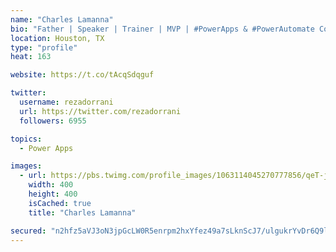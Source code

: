 ```yaml
---
name: "Charles Lamanna"
bio: "Father | Speaker | Trainer | MVP | #PowerApps & #PowerAutomate Community Super User | YouTuber Right-pointing triangle http://youtube.com/c/rezadorrani | Learn - Share - Clockwise rightwards and leftwards open circle arrows"
location: Houston, TX
type: "profile"
heat: 163

website: https://t.co/tAcqSdqguf

twitter:
  username: rezadorrani
  url: https://twitter.com/rezadorrani
  followers: 6955

topics:
  - Power Apps

images:
  - url: https://pbs.twimg.com/profile_images/1063114045270777856/qeT-jpWr_400x400.jpg
    width: 400
    height: 400
    isCached: true
    title: "Charles Lamanna"

secured: "n2hfz5aVJ3oN3jpGcLW0R5enrpm2hxYfez49a7sLknScJ7/ulgukrYvDr6Q9lElIb30fbpvLsk+PvmBe/PB7lCrKQ6I7UclcIyymEFUWQiukEpQYq6fLp5LHNUVXBN1denlxoWwXozdsUyZ7c5jlkVeoRDX9skZ1gMgVvaHYDd+ZNcx4Lu+13F4LFkM3jDX8CfuDIy6Fn0MpJ7oKLgT3yTghevmGMAPVOKRvmMNropsQCvJ3wuVdt0rlb7cUaH+1l+CNfuDCfBRiJ+0n0g19x3ZcPQaa7nfh3KIyzTjkPbtEvjQw3tBLuZnXIEANitF64arfMIIoNXBzbOQ5W09RGaiiLiYswuaiZGfuf8YrywryLe983IoUv6gHLNNvRvkWpVYPDDR529AAWenBq2EJnY35Ub97AXGXzgxnbFQeuJY=;70p+CeamVYx4fv+dTfjFcQ=="
---
```


